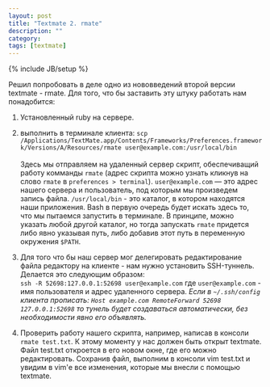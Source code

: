 ```yaml
---
layout: post
title: "Textmate 2. rmate"
description: ""
category: 
tags: [textmate]
---
```

{% include JB/setup %}

Решил попробовать в деле одно из нововведений второй версии textmate - rmate. Для того, что бы заставить эту штуку работать нам понадобится:
1.	Установленный ruby на сервере.
2.	выполнить в терминале клиента: 
  `scp /Applications/TextMate.app/Contents/Frameworks/Preferences.framework/Versions/A/Resources/rmate user@example.com:/usr/local/bin`  <br><br>
Здесь мы отправляем на удаленный сервер скрипт, обеспечиващий работу комманды `rmate` (адрес скрипта можно узнать кликнув на слово `rmate` в `preferences > terminal`). `user@example.com` — это адрес нашего сервера и пользователь, под которым мы произведем запись файла.  `/usr/local/bin` - это каталог, в котором находятся наши приложения. Bash в первую очередь будет искать здесь то, что мы пытаемся запустить в терминале. В принципе, можно указать любой другой каталог, но тогда запускать `rmate` придется либо явно указывая путь, либо добавив этот путь в переменную окружения `$PATH`.

3.	Для того что бы наш сервер мог делегировать редактирование файла редактору на клиенте - нам нужно установить SSH-туннель. Делается это следующим образом:  
`ssh -R 52698:127.0.0.1:52698 user@example.com`
где `user@example.com` - имя пользователя и адрес удаленного сервера.
*Если в `~/.ssh/config` клиента прописать:
`Host example.com
RemoteForward 52698 127.0.0.1:52698`
то тунель будет создаваться автоматически, без необходимости явно его объявлять.*

4.	Проверить работу нашего скрипта, например, написав в консоли `rmate test.txt`. К этому моменту у нас должен быть открыт textmate. Файл test.txt откроется в его новом окне, где его можно редактировать. Сохранив файл, выполним в консоли vim test.txt  и увидим в vim'е все изменения, которые мы внесли с помощью textmate.